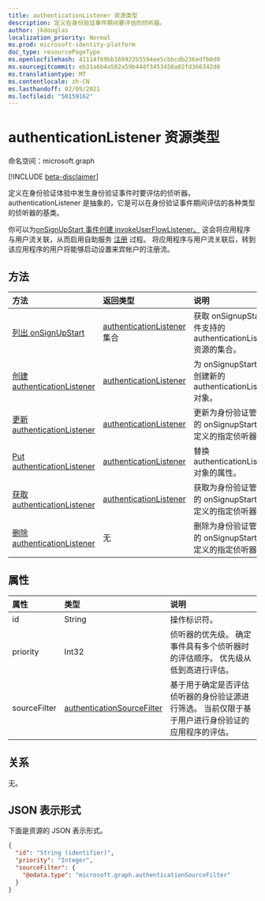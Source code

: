 ```yaml
---
title: authenticationListener 资源类型
description: 定义在身份验证事件期间要评估的侦听器。
author: jkdouglas
localization_priority: Normal
ms.prod: microsoft-identity-platform
doc_type: resourcePageType
ms.openlocfilehash: 41114f69bb169922b5594ee5cbbcdb236edfb0d0
ms.sourcegitcommit: eb31a6b4a582a59b44df3453450a82fd366342d0
ms.translationtype: MT
ms.contentlocale: zh-CN
ms.lasthandoff: 02/09/2021
ms.locfileid: "50159162"
---
```

# <a name="authenticationlistener-resource-type"></a>authenticationListener 资源类型

命名空间：microsoft.graph

[!INCLUDE [beta-disclaimer](../../includes/beta-disclaimer.md)]

定义在身份验证体验中发生身份验证事件时要评估的侦听器。 authenticationListener 是抽象的，它是可以在身份验证事件期间评估的各种类型的侦听器的基类。 

你可以为[onSignUpStart 事件创建 invokeUserFlowListener。](../resources/invokeuserflowlistener.md) 这会将应用程序与用户流关联，从而启用自助服务 [注册](https://docs.microsoft.com/azure/active-directory/external-identities/self-service-sign-up-overview) 过程。 将应用程序与用户流关联后，转到该应用程序的用户将能够启动设置来宾帐户的注册流。

## <a name="methods"></a>方法

|方法|返回类型|说明|
|:---|:---|:---|
|[列出 onSignUpStart](../api/authenticationeventspolicy-list-onsignupstart.md)|[authenticationListener](../resources/authenticationlistener.md) 集合|获取 onSignupStart 事件支持的 authenticationListener 资源的集合。|
|[创建 authenticationListener](../api/authenticationeventspolicy-post-onsignupstart.md)|[authenticationListener](../resources/authenticationlistener.md)|为 onSignupStart 事件创建新的 authenticationListener 对象。|
|[更新 authenticationListener](../api/authenticationlistener-update.md)|[authenticationListener](../resources/authenticationlistener.md)|更新为身份验证管道中的 onSignupStart 事件定义的指定侦听器。|
|[Put authenticationListener](../api/authenticationlistener-put.md)|[authenticationListener](../resources/authenticationlistener.md)|替换 authenticationListener 对象的属性。|
|[获取 authenticationListener](../api/authenticationlistener-get.md)|[authenticationListener](../resources/authenticationlistener.md)|获取为身份验证管道中的 onSignupStart 事件定义的指定侦听器。|
|[删除 authenticationListener](../api/authenticationlistener-delete.md)|无|删除为身份验证管道中的 onSignupStart 事件定义的指定侦听器。|

## <a name="properties"></a>属性

|属性|类型|说明|
|:---|:---|:---|
|id|String|操作标识符。|
|priority|Int32|侦听器的优先级。 确定事件具有多个侦听器时的评估顺序。 优先级从低到高进行评估。|
|sourceFilter|[authenticationSourceFilter](../resources/authenticationsourcefilter.md)|基于用于确定是否评估侦听器的身份验证源进行筛选。 当前仅限于基于用户进行身份验证的应用程序的评估。|

## <a name="relationships"></a>关系

无。

## <a name="json-representation"></a>JSON 表示形式

下面是资源的 JSON 表示形式。
<!-- {
  "blockType": "resource",
  "keyProperty": "id",
  "@odata.type": "microsoft.graph.authenticationListener",
  "openType": false
}
-->

``` json
{
  "id": "String (identifier)",
  "priority": "Integer",
  "sourceFilter": {
    "@odata.type": "microsoft.graph.authenticationSourceFilter"
  }
}
```
